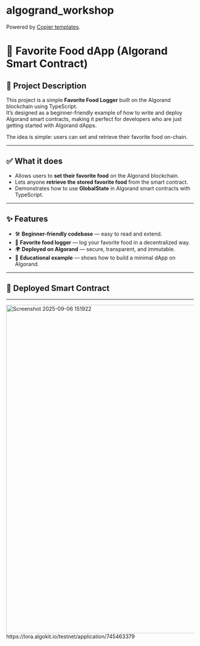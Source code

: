 # algogrand_workshop



Powered by [Copier templates](https://copier.readthedocs.io/en/stable/).
# 🍔 Favorite Food dApp (Algorand Smart Contract)

## 📌 Project Description
This project is a simple **Favorite Food Logger** built on the Algorand blockchain using TypeScript.  
It’s designed as a beginner-friendly example of how to write and deploy Algorand smart contracts, making it perfect for developers who are just getting started with Algorand dApps.  

The idea is simple: users can set and retrieve their favorite food on-chain.  

---

## ✅ What it does
- Allows users to **set their favorite food** on the Algorand blockchain.  
- Lets anyone **retrieve the stored favorite food** from the smart contract.  
- Demonstrates how to use **GlobalState** in Algorand smart contracts with TypeScript.  

---

## ✨ Features
- 🛠 **Beginner-friendly codebase** — easy to read and extend.  
- 🍕 **Favorite food logger** — log your favorite food in a decentralized way.  
- 🌍 **Deployed on Algorand** — secure, transparent, and immutable.  
- 📖 **Educational example** — shows how to build a minimal dApp on Algorand.  

---

## 🔗 Deployed Smart Contract

---

<img width="1714" height="881" alt="Screenshot 2025-09-06 151922" src="https://github.com/user-attachments/assets/bcf96238-c153-4545-aaa5-617d51d89361" />
https://lora.algokit.io/testnet/application/745463379

